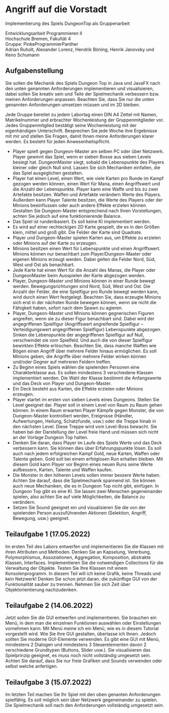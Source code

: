 # Angriff auf die Vorstadt

Implementierung des Spiels DungeonTop als Gruppenarbeit

Entwicklungsarbeit Programmieren II<br/>
Hochschule Bremen, Fakultät 4<br/>
Gruppe: PinkeProgrammierPanther<br/>
Adrian Ruholt, Alexander Lorenz, Hendrik Böning, Henrik Janovsky und Keno Schumann

## Aufgabenstellung

Sie sollen die Mechanik des Spiels Dungeon Top in Java und JavaFX nach den unten
genannten Anforderungen implementieren und visualisieren, dabei sollen Sie kreativ sein
und Teile der Spielmechanik verbessern bzw. meinen Anforderungen anpassen. Beachten
Sie, dass Sie nur die unten genannten Anforderungen umsetzen müssen und im 2D
bleiben.

Jede Gruppe bereitet zu jedem Labortag einen DIN A4 Zettel mit Namen, Matrikelnummer
und erbrachter Wochenleistung der Gruppenmitglieder vor. Jedes Gruppenmitglied
bestätigt seine Wochenleistung mit der eigenhändigen Unterschrift. Besprechen Sie jede
Woche ihre Ergebnisse mit mir und stellen Sie Fragen, damit Ihnen meine Anforderungen
klarer werden. Es besteht für jeden Anwesenheitspflicht.

- Player spielt gegen Dungeon-Master am selben PC oder über Netzwerk. Player
  gewinnt das Spiel, wenn er sieben Bosse aus sieben Levels besiegt hat. DungeonMaster siegt, sobald die Lebenspunkte
  des Players kleiner oder gleich Null sind.
  Lassen Sie sich Mechaniken einfallen, die das Spiel ausgeglichen gestalten.
- Player hat einen Level, einen Wert, wie viele Karten pro Runde im Kampf gezogen
  werden können, einen Wert für Mana, einen Angriffswert und die Anzahl der
  Lebenspunkte. Player kann eine Waffe und bis zu zwei Artefakte besitzen. Waffen
  und Artefakte verändern Werte des Players. Außerdem kann Player Talente
  besitzen, die Werte des Players oder der Minions beeinflussen oder auch andere
  Effekte erzielen können. Gestalten Sie Dungeon-Master entsprechend nach Ihren
  Vorstellungen, achten Sie jedoch auf eine funktionierende Balance.
- Das Spiel ist rundenbasiert. Es soll keine KI implementiert werden.
- Es wird auf einer rechteckigen 2D Karte gespielt, die es in den Größen klein, mittel
  und groß gibt. Die Felder der Karte sind Quadrate.
- Player und Dungeon-Master spielen Karten aus, um Effekte zu erzielen oder
  Minions auf der Karte zu erzeugen.
- Minions besitzen einen Wert für Lebenspunkte und einen Angriffswert. Minions
  können nur benachbart zum Player/Dungeon-Master oder eigenen Minions erzeugt
  werden. Dabei gelten die Felder Nord, Süd, West und Ost als benachbart.
- Jede Karte hat einen Wert für die Anzahl des Manas, die Player oder DungeonMaster beim Ausspielen der Karte abgezogen
  werden.
- Player, Dungeon-Master und Minions können in einer Runde bewegt werden.
  Bewegungsrichtungen sind Nord, Süd, West und Ost. Die Anzahl der Felder, die
  eine Spielfigur pro Runde bewegt werden kann, wird durch einen Wert festgelegt.
  Beachten Sie, dass erzeugte Minions sich erst in der nächsten Runde bewegen
  können, wenn sie nicht die Fähigkeit haben, sofort nach dem Spawn zu agieren.
- Player, Dungeon-Master und Minions können gegnerischen Figuren angreifen,
  wenn sie zu dieser Figur benachbart sind. Dabei wird der angegriffenen Spielfigur
  (Angriffswert angreifende Spielfigur – Verteidigungswert angegriffenen Spielfigur)
  Lebenspunkte abgezogen. Sinken die Lebenspunkte der angegriffenen Spielfigur
  auf Null, verschwindet sie vom Spielfeld. Und auch die von dieser Spielfigur
  bewirkten Effekte erlöschen. Beachten Sie, dass manche Waffen wie Bögen einen
  Angriff über mehrere Felder hinaus ermöglichen. Es soll Minions geben, die Angriffe
  über mehrere Felder wirken können und/oder Gegner auf mehreren Feldern treffen.
- Zu Beginn eines Spiels wählen die spielenden Personen eine Charakterklasse aus.
  Es sollen mindestens 3 verschiedene Klassen implementiert werden. Die Wahl der
  Klasse bestimmt die Anfangswerte und das Deck von Player und Dungeon-Master.
- Ein Deck besteht aus Karten, die Effekte erzielen oder Minions erzeugen.
- Player startet im ersten von sieben Levels eines Dungeons. Stellen Sie Level
  geeignet dar. Player soll in einem Level von Raum zu Raum gehen können. In
  einem Raum erwarten Player Kämpfe gegen Monster, die von Dungeon-Master
  kontrolliert werden, Ereignisse (Händler, Aufwertungen, Heilung, Schatzfunde, usw.)
  oder die Treppe hinab in den nächsten Level. Diese Treppe wird vom Level-Boss
  bewacht. Sie haben bei der Darstellung der Level freie Hand und müssen sich nicht
  an der Vorlage Dungeon Top halten.
- Denken Sie daran, dass Player im Laufe des Spiels Werte und das Deck
  verbessern kann. Sie können dies über Erfahrungspunkte lösen. Es soll auch nach
  jedem erfolgreichen Kampf Gold, neue Karten, Waffen oder Talente geben. Gold
  soll bei einem erfolglosen Run erhalten bleiben. Mit diesem Gold kann Player vor
  Beginn eines neuen Runs seine Werte aufbessern, Karten, Talente und Waffen
  kaufen.
- Die Monster in den höheren Levels sollen immer bessere Werte haben. Achten Sie
  darauf, dass die Spielmechanik spannend ist. Sie können auch neue Mechaniken,
  die es in Dungeon Top nicht gibt, einfügen. In Dungeon Top gibt es eine KI. Sie
  lassen zwei Menschen gegeneinander spielen, also achten Sie auf viele
  Möglichkeiten, die Balance zu verändern.
- Setzen Sie Sound geeignet ein und visualisieren Sie die von der spielenden Person
  auszuführenden Aktionen (Selektion, Angriff, Bewegung, usw.) geeignet.

## Teilaufgabe 1 (17.05.2022)

Im ersten Teil des Labors entwerfen und implementieren Sie die Klassen mit ihren
Attributen und Methoden. Denken Sie an Kapselung, Vererbung, Polymorphismus,
Assoziationen, Aggregation, Komposition, abstrakte Klassen, Interfaces. Implementieren
Sie die notwendigen Collections für die Verwaltung der Objekte. Testen Sie Ihre Klassen
mit einem Konsolenprogramm. In diesem Teil will ich keine Grafik, keine Threads und kein
Netzwerk! Denken Sie schon jetzt daran, die zukünftige GUI von der Funktionalität sauber
zu trennen. Nehmen Sie sich Zeit über Objektorientierung nachzudenken.

## Teilaufgabe 2 (14.06.2022)

Jetzt sollen Sie die GUI entwerfen und implementieren. Sie brauchen ein Menü, in dem
man die einzelnen Funktionen auswählen oder Einstellungen vornehmen kann. Mit Menü
meine ich ein Menü, wie es in diesem Tutorial vorgestellt wird. Wie Sie Ihre GUI gestalten,
überlasse ich Ihnen. Jedoch sollten Sie moderne GUI-Elemente verwenden. Es gibt eine
GUI mit Menü, mindestens 2 Dialogen und mindestens 3 Steuerelementen davon 2
verschiedene Grundtypen (Buttons, Slider usw.). Sie visualisieren das Spielprinzip
geeignet, es muss noch nicht vollständig umgesetzt sein. Achten Sie darauf, dass Sie nur
freie Grafiken und Sounds verwenden oder selbst welche anfertigen.

## Teilaufgabe 3 (15.07.2022)

Im letzten Teil machen Sie Ihr Spiel mit den oben genanten Anforderungen spielfähig. Es
soll möglich sein über Netzwerk gegeneinander zu spielen. Die Spielmechanik soll nach
den Anforderungen vollständig umgesetzt sein.
